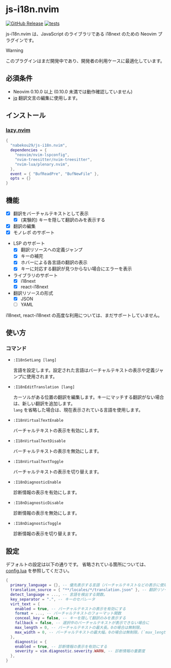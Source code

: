 # js-i18n.nvim

[![GitHub Release](https://img.shields.io/github/release/nabekou29/js-i18n.nvim?style=flat)](https://github.com/nabekou29/js-i18n.nvim/releases/latest)
[![tests](https://github.com/nabekou29/js-i18n.nvim/actions/workflows/test.yaml/badge.svg)](https://github.com/nabekou29/js-i18n.nvim/actions/workflows/test.yaml)

js-i18n.nvim は、JavaScript のライブラリである i18next のための Neovim プラグインです。

> [!WARNING]
> このプラグインはまだ開発中であり、開発者の利用ケースに最適化しています。

## 必須条件

- Neovim 0.10.0 以上 (0.10.0 未満では動作確認していません)
- [jq](https://stedolan.github.io/jq/)
  翻訳文言の編集に使用します。

## インストール

### [lazy.nvim](https://github.com/folke/lazy.nvim)

```lua
{
  "nabekou29/js-i18n.nvim",
  dependencies = {
    "neovim/nvim-lspconfig",
    "nvim-treesitter/nvim-treesitter",
    "nvim-lua/plenary.nvim",
  },
  event = { "BufReadPre", "BufNewFile" },
  opts = {}
}
```

## 機能

- [x] 翻訳をバーチャルテキストとして表示
  - [x] (実験的) キーを隠して翻訳のみを表示する
- [x] 翻訳の編集
- [x] モノレポ のサポート
- LSP のサポート
  - [x] 翻訳リソースへの定義ジャンプ
  - [x] キーの補完
  - [x] ホバーによる各言語の翻訳の表示
  - [x] キーに対応する翻訳が見つからない場合にエラーを表示
- ライブラリのサポート
  - [x] i18next
  - [x] react-i18next
- 翻訳リソースの形式
  - [x] JSON
  - [ ] YAML

i18next, react-i18next の高度な利用については、まだサポートしていません。

## 使い方

### コマンド

- `:I18nSetLang [lang]`

  言語を設定します。設定された言語はバーチャルテキストの表示や定義ジャンプに使用されます。

- `:I18nEditTranslation [lang]`

  カーソルがある位置の翻訳を編集します。キーにマッチする翻訳がない場合は、新しい翻訳を追加します。  
  `lang` を省略した場合は、現在表示されている言語を使用します。

- `:I18nVirtualTextEnable`

  バーチャルテキストの表示を有効にします。

- `:I18nVirtualTextDisable`

  バーチャルテキストの表示を無効にします。

- `:I18nVirtualTextToggle`

  バーチャルテキストの表示を切り替えます。

- `:I18nDiagnosticEnable`

  診断情報の表示を有効にします。

- `:I18nDiagnosticDisable`

  診断情報の表示を無効にします。

- `:I18nDiagnosticToggle`

  診断情報の表示を切り替えます。

## 設定

デフォルトの設定は以下の通りです。
省略されている箇所については、[config.lua](./lua/js-i18n/config.lua) を参照してください。

```lua
{
  primary_language = {}, -- 優先表示する言語（バーチャルテキストなどの表示に使用する言語の初期設定）
  translation_source = { "**/locales/*/translation.json" }, -- 翻訳リソースのパターン
  detect_language = ..., -- 言語を検出する関数。
  key_separator = ".", -- キーのセパレータ
  virt_text = {
    enabled = true, -- バーチャルテキストの表示を有効にする
    format = ..., -- バーチャルテキストのフォーマット関数
    conceal_key = false, -- キーを隠して翻訳のみを表示する
    fallback = false, -- 選択中のバーチャルテキストが表示できない場合に
    max_length = 0, -- バーチャルテキストの最大長。0の場合は無制限。
    max_width = 0, -- バーチャルテキストの最大幅。0の場合は無制限。(`max_length` が優先されます。)
  },
    diagnostic = {
    enabled = true, -- 診断情報の表示を有効にする
    severity = vim.diagnostic.severity.WARN, -- 診断情報の重要度
  },
}
```
